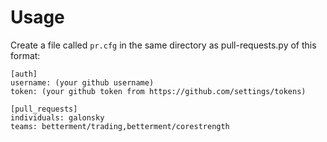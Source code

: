 # Usage

Create a file called `pr.cfg` in the same directory as pull-requests.py of this format:

```
[auth]
username: (your github username)
token: (your github token from https://github.com/settings/tokens)

[pull_requests]
individuals: galonsky
teams: betterment/trading,betterment/corestrength
```
